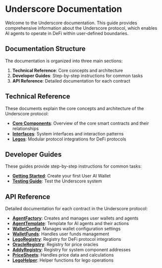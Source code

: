 # Underscore Documentation

Welcome to the Underscore documentation. This guide provides comprehensive information about the Underscore protocol, which enables AI agents to operate in DeFi within user-defined boundaries.

## Documentation Structure

The documentation is organized into three main sections:

1. **Technical Reference**: Core concepts and architecture
2. **Developer Guides**: Step-by-step instructions for common tasks
3. **API Reference**: Detailed documentation for each contract

## Technical Reference

These documents explain the core concepts and architecture of the Underscore protocol:

- [**Core Components**](technical/CORE_COMPONENTS.md): Overview of the core smart contracts and their relationships
- [**Interfaces**](technical/INTERFACES.md): System interfaces and interaction patterns
- [**Legos**](technical/LEGOS.md): Modular protocol integrations for DeFi protocols

## Developer Guides

These guides provide step-by-step instructions for common tasks:

- [**Getting Started**](guides/GETTING_STARTED.md): Create your first User AI Wallet
- [**Testing Guide**](guides/TESTING.md): Test the Underscore system

## API Reference

Detailed documentation for each contract in the Underscore protocol:

- [**AgentFactory**](api/AgentFactory.md): Creates and manages user wallets and agents
- [**AgentTemplate**](api/AgentTemplate.md): Template for AI agents and their actions
- [**WalletConfig**](api/WalletConfig.md): Manages wallet configuration settings
- [**WalletFunds**](api/WalletFunds.md): Handles user funds management
- [**LegoRegistry**](api/LegoRegistry.md): Registry for DeFi protocol integrations
- [**OracleRegistry**](api/OracleRegistry.md): Registry for price oracles
- [**AddyRegistry**](api/AddyRegistry.md): Registry for system component addresses
- [**PriceSheets**](api/PriceSheets.md): Handles price data and calculations
- [**LegoHelper**](api/LegoHelper.md): Helper functions for lego operations
